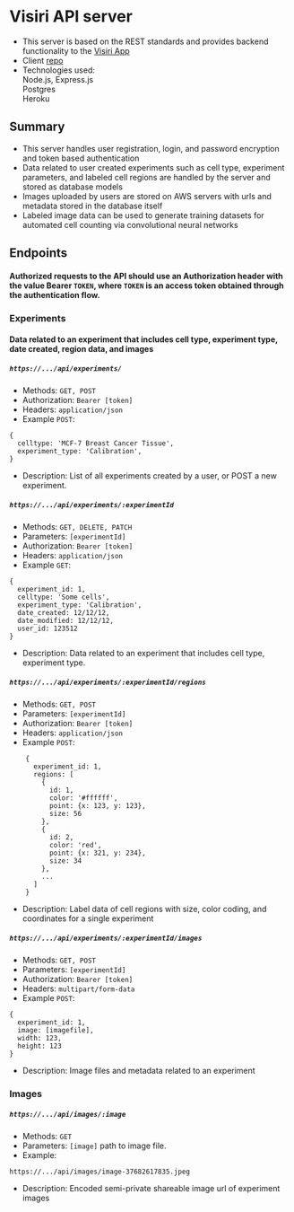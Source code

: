# Visiri API server  
- This server is based on the REST standards and provides backend functionality to the [Visiri App](https://visiri.now.sh) 
- Client [repo](https://github.com/zkhin/visiri-client)
- Technologies used:  
  Node.js, Express.js  
  Postgres  
  Heroku  
  
## Summary  
- This server handles user registration, login, and password encryption and token based authentication  
- Data related to user created experiments such as cell type, experiment parameters, and labeled cell regions are handled by the server and stored as database models  
- Images uploaded by users are stored on AWS servers with urls and metadata stored in the database itself  
- Labeled image data can be used to generate training datasets for automated cell counting via convolutional neural networks  

## Endpoints  

#### Authorized requests to the API should use an Authorization header with the value Bearer `TOKEN`, where `TOKEN` is an access token obtained through the authentication flow.  
  
### Experiments  
#### Data related to an experiment that includes cell type, experiment type, date created, region data, and images 

##### `https://.../api/experiments/`  
- Methods: `GET, POST`  
- Authorization: `Bearer [token]`  
- Headers: `application/json`  
- Example `POST`:  
```
{  
  celltype: 'MCF-7 Breast Cancer Tissue',  
  experiment_type: 'Calibration',
}  
```

- Description: List of all experiments created by a user, or POST a new experiment.

##### `https://.../api/experiments/:experimentId`  
- Methods: `GET, DELETE, PATCH`  
- Parameters: `[experimentId]`  
- Authorization: `Bearer [token]`  
- Headers: `application/json`  
- Example `GET`:  
```
{  
  experiment_id: 1,
  celltype: 'Some cells',  
  experiment_type: 'Calibration',
  date_created: 12/12/12,
  date_modified: 12/12/12,
  user_id: 123512
}  
```

- Description: Data related to an experiment that includes cell type, experiment type.  
  
##### `https://.../api/experiments/:experimentId/regions`  
- Methods: `GET, POST`  
- Parameters: `[experimentId]`  
- Authorization: `Bearer [token]`  
- Headers: `application/json`  
- Example `POST`:  
```
    {  
      experiment_id: 1,  
      regions: [  
        {  
          id: 1,  
          color: '#ffffff',  
          point: {x: 123, y: 123},  
          size: 56  
        },  
        {  
          id: 2,  
          color: 'red',  
          point: {x: 321, y: 234},  
          size: 34  
        },
        ...
      ]  
    }
```
- Description: Label data of cell regions with size, color coding, and coordinates for a single experiment  
  
##### `https://.../api/experiments/:experimentId/images`  
- Methods: `GET, POST`  
- Parameters: `[experimentId]`  
- Authorization: `Bearer [token]`  
- Headers: `multipart/form-data`
- Example `POST`:  
```
{
  experiment_id: 1,
  image: [imagefile],
  width: 123,
  height: 123
}
```
- Description: Image files and metadata related to an experiment  
  
### Images  
##### `https://.../api/images/:image`  
- Methods: `GET`  
- Parameters: `[image]` path to image file.  
- Example:  
```
https://.../api/images/image-37682617835.jpeg
```
- Description: Encoded semi-private shareable image url of experiment images
  
